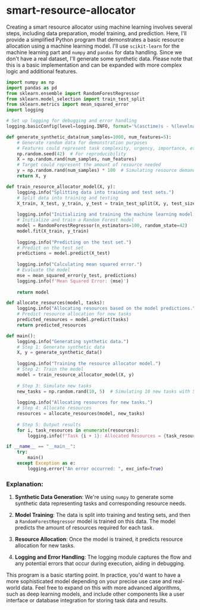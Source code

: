 # smart-resource-allocator

Creating a smart resource allocator using machine learning involves several steps, including data preparation, model training, and prediction. Here, I'll provide a simplified Python program that demonstrates a basic resource allocation using a machine learning model. I'll use `scikit-learn` for the machine learning part and `numpy` and `pandas` for data handling. Since we don't have a real dataset, I'll generate some synthetic data. Please note that this is a basic implementation and can be expanded with more complex logic and additional features.

```python
import numpy as np
import pandas as pd
from sklearn.ensemble import RandomForestRegressor
from sklearn.model_selection import train_test_split
from sklearn.metrics import mean_squared_error
import logging

# Set up logging for debugging and error handling
logging.basicConfig(level=logging.INFO, format='%(asctime)s - %(levelname)s - %(message)s')

def generate_synthetic_data(num_samples=1000, num_features=5):
    # Generate random data for demonstration purposes
    # Features could represent task complexity, urgency, importance, etc.
    np.random.seed(42)  # For reproducibility
    X = np.random.rand(num_samples, num_features)
    # Target could represent the amount of resource needed
    y = np.random.rand(num_samples) * 100  # Simulating resource demand
    return X, y

def train_resource_allocator_model(X, y):
    logging.info("Splitting data into training and test sets.")
    # Split data into training and testing
    X_train, X_test, y_train, y_test = train_test_split(X, y, test_size=0.2, random_state=42)
    
    logging.info("Initializing and training the machine learning model.")
    # Initialize and train a Random Forest model
    model = RandomForestRegressor(n_estimators=100, random_state=42)
    model.fit(X_train, y_train)
    
    logging.info("Predicting on the test set.")
    # Predict on the test set
    predictions = model.predict(X_test)
    
    logging.info("Calculating mean squared error.")
    # Evaluate the model
    mse = mean_squared_error(y_test, predictions)
    logging.info(f'Mean Squared Error: {mse}')
    
    return model

def allocate_resources(model, tasks):
    logging.info("Allocating resources based on the model predictions.")
    # Predict resource allocation for new tasks
    predicted_resources = model.predict(tasks)
    return predicted_resources

def main():
    logging.info("Generating synthetic data.")
    # Step 1: Generate synthetic data
    X, y = generate_synthetic_data()
    
    logging.info("Training the resource allocator model.")
    # Step 2: Train the model
    model = train_resource_allocator_model(X, y)
    
    # Step 3: Simulate new tasks
    new_tasks = np.random.rand(10, 5)  # Simulating 10 new tasks with 5 features each
    
    logging.info("Allocating resources for new tasks.")
    # Step 4: Allocate resources
    resources = allocate_resources(model, new_tasks)
    
    # Step 5: Output results
    for i, task_resources in enumerate(resources):
        logging.info(f"Task {i + 1}: Allocated Resources = {task_resources}")

if __name__ == "__main__":
    try:
        main()
    except Exception as e:
        logging.error("An error occurred: ", exc_info=True)
```

### Explanation:

1. **Synthetic Data Generation**: We're using `numpy` to generate some synthetic data representing tasks and corresponding resource needs.

2. **Model Training**: The data is split into training and testing sets, and then a `RandomForestRegressor` model is trained on this data. The model predicts the amount of resources required for each task.

3. **Resource Allocation**: Once the model is trained, it predicts resource allocation for new tasks.

4. **Logging and Error Handling**: The logging module captures the flow and any potential errors that occur during execution, aiding in debugging.

This program is a basic starting point. In practice, you'd want to have a more sophisticated model depending on your precise use case and real-world data. Feel free to expand on this with more advanced algorithms, such as deep learning models, and include other components like a user interface or database integration for storing task data and results.